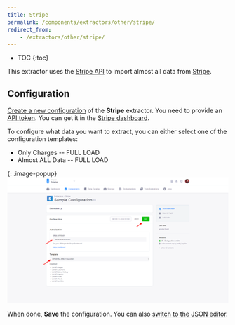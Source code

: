 ```yaml
---
title: Stripe
permalink: /components/extractors/other/stripe/
redirect_from:
    - /extractors/other/stripe/
---
```


* TOC
{:toc}

This extractor uses the [Stripe API](https://stripe.com/docs/api) to import almost all data from [Stripe](https://stripe.com/).

## Configuration
[Create a new configuration](/components/#creating-component-configuration) of the **Stripe** extractor.
You need to provide an [API token](https://stripe.com/docs/api#authentication).
You can get it in the [Stripe dashboard](https://dashboard.stripe.com/login?redirect=%2Faccount%2Fapikeys). 

To configure what data you want to extract, you can either select one of the configuration templates:

- Only Charges -- FULL LOAD
- Almost ALL Data -- FULL LOAD

{: .image-popup}
![Screenshot - Stripe Confguration](/components/extractors/other/stripe/stripe-1.png)

When done, **Save** the configuration. 
You can also [switch to the JSON editor](/components/extractors/other/generic/#template-mode).
